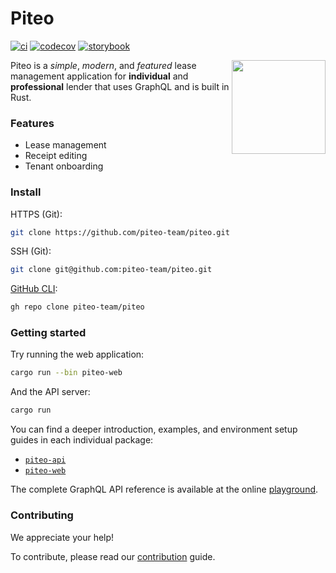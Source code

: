 # Piteo

[![ci](https://github.com/piteo-team/piteo/workflows/ci/badge.svg?branch=main&event=push)](https://github.com/piteo-team/piteo/actions)
[![codecov](https://codecov.io/gh/piteo-team/piteo/branch/main/graph/badge.svg?token=1EC07KNEFJ)](https://codecov.io/gh/piteo-team/piteo)
[![storybook](https://raw.githubusercontent.com/storybookjs/brand/master/badge/badge-storybook.svg)](https://main--5f3a2a460ab9350022c1e244.chromatic.com)

<img align="right" src="https://avatars.githubusercontent.com/u/64363572?s=200&v=4" height="150px">

Piteo is a _simple_, _modern_, and _featured_ lease management application for
**individual** and **professional** lender that uses GraphQL and is built in
Rust.

### Features

- Lease management
- Receipt editing
- Tenant onboarding

### Install

HTTPS (Git):

```sh
git clone https://github.com/piteo-team/piteo.git
```

SSH (Git):

```sh
git clone git@github.com:piteo-team/piteo.git
```

[GitHub CLI](https://cli.github.com):

```sh
gh repo clone piteo-team/piteo
```

### Getting started

Try running the web application:

```sh
cargo run --bin piteo-web
```

And the API server:

```sh
cargo run
```

You can find a deeper introduction, examples, and environment setup guides in
each individual package:

- [`piteo-api`](https://github.com/piteo-team/piteo/blob/main/packages/api/README.md)
- [`piteo-web`](https://github.com/piteo-team/piteo/blob/main/packages/web/README.md)

The complete GraphQL API reference is available at the online
[playground](https://piteo-api.herokuapp.com/graphql).

### Contributing

We appreciate your help!

To contribute, please read our [contribution](https://github.com/piteo-team/piteo/blob/main/CONTRIBUTING.md) guide.
